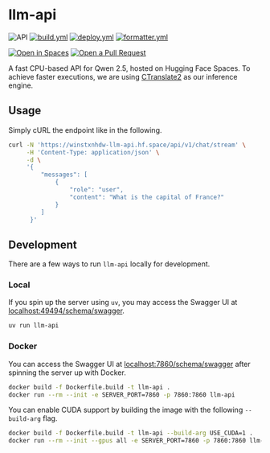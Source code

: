 # llm-api

![API](https://img.shields.io/endpoint?url=https%3A%2F%2Fwinstxnhdw-llm-api.hf.space%2Fapi%2Fhealth&logo=huggingface&labelColor=%230B0F19&color=brightgreen&link=https%3A%2F%2Fhuggingface.co%2Fspaces%2Fwinstxnhdw%2Fllm-api)
[![build.yml](https://github.com/winstxnhdw/llm-api/actions/workflows/main.yml/badge.svg)](https://github.com/winstxnhdw/llm-api/actions/workflows/main.yml)
[![deploy.yml](https://github.com/winstxnhdw/llm-api/actions/workflows/deploy.yml/badge.svg)](https://github.com/winstxnhdw/llm-api/actions/workflows/deploy.yml)
[![formatter.yml](https://github.com/winstxnhdw/llm-api/actions/workflows/formatter.yml/badge.svg)](https://github.com/winstxnhdw/llm-api/actions/workflows/formatter.yml)

[![Open in Spaces](https://huggingface.co/datasets/huggingface/badges/raw/main/open-in-hf-spaces-md-dark.svg)](https://huggingface.co/spaces/winstxnhdw/llm-api)
[![Open a Pull Request](https://huggingface.co/datasets/huggingface/badges/raw/main/open-a-pr-md-dark.svg)](https://github.com/winstxnhdw/llm-api/compare)

A fast CPU-based API for Qwen 2.5, hosted on Hugging Face Spaces. To achieve faster executions, we are using [CTranslate2](https://github.com/OpenNMT/CTranslate2) as our inference engine.

## Usage

Simply cURL the endpoint like in the following.

```bash
curl -N 'https://winstxnhdw-llm-api.hf.space/api/v1/chat/stream' \
     -H 'Content-Type: application/json' \
     -d \
     '{
         "messages": [
             {
                 "role": "user",
                 "content": "What is the capital of France?"
             }
         ]
      }'
```

## Development

There are a few ways to run `llm-api` locally for development.

### Local

If you spin up the server using `uv`, you may access the Swagger UI at [localhost:49494/schema/swagger](http://localhost:49494/schema/swagger).

```bash
uv run llm-api
```

### Docker

You can access the Swagger UI at [localhost:7860/schema/swagger](http://localhost:7860/schema/swagger) after spinning the server up with Docker.

```bash
docker build -f Dockerfile.build -t llm-api .
docker run --rm --init -e SERVER_PORT=7860 -p 7860:7860 llm-api
```

You can enable CUDA support by building the image with the following `--build-arg` flag.

```bash
docker build -f Dockerfile.build -t llm-api --build-arg USE_CUDA=1 .
docker run --rm --init --gpus all -e SERVER_PORT=7860 -p 7860:7860 llm-api
```
